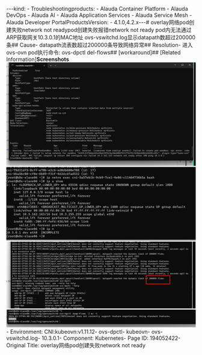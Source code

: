 ---kind:   - Troubleshootingproducts:    - Alauda Container Platform   - Alauda DevOps   - Alauda AI   - Alauda Application Services   - Alauda Service Mesh   - Alauda Developer PortalProductsVersion:   - 4.1.0,4.2.x---<!-- A type of document that involves encountering a fault, diag...it, performing root cause analysis, and providing solutions. --># overlay网络pod创建失败network not readypod创建失败报错network not ready pod内无法通过ARP获取网关10.3.0.1的MAC地址 ovs-vswitchd.log显示datapath数超过200000条## Cause- datapath流表数超过200000条导致网络异常## Resolution- 进入ovs-ovn pod执行命令: ovs-dpctl del-flows## [workaround]## [Related Information]**Screenshots**![](assets/overlaywang-luo-podchuang-jian-shi-bai-network-not-ready/image-2024-3-4_9-31-16.png)![](assets/overlaywang-luo-podchuang-jian-shi-bai-network-not-ready/image-2024-3-4_9-32-54.png)![](assets/overlaywang-luo-podchuang-jian-shi-bai-network-not-ready/image-2024-3-4_9-34-42.png)![](assets/overlaywang-luo-podchuang-jian-shi-bai-network-not-ready/image-2024-3-4_9-35-42.png)- Environment: CNI:kubeovn:v1.11.12- ovs-dpctl- kubeovn- ovs-vswitchd.log- 10.3.0.1- Component: Kubernetes- Page ID: 194052422- Original Title: overlay网络pod创建失败network not ready